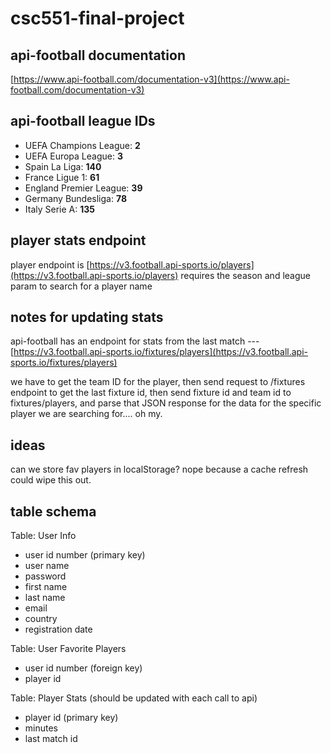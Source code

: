 # csc551-final-project

## api-football documentation

[https://www.api-football.com/documentation-v3](https://www.api-football.com/documentation-v3)

## api-football league IDs

- UEFA Champions League: **2**
- UEFA Europa League: **3**
- Spain La Liga: **140**
- France Ligue 1: **61**
- England Premier League: **39**
- Germany Bundesliga: **78**
- Italy Serie A: **135**

## player stats endpoint

player endpoint is [https://v3.football.api-sports.io/players](https://v3.football.api-sports.io/players)
requires the season and league param to search for a player name

## notes for updating stats

api-football has an endpoint for stats from the last match ---
[https://v3.football.api-sports.io/fixtures/players](https://v3.football.api-sports.io/fixtures/players)

we have to get the team ID for the player, then send request to /fixtures endpoint to get the last fixture id, then send fixture id and team id to fixtures/players, and parse that JSON response for the data for the specific player we are searching for.... oh my.

## ideas

can we store fav players in localStorage? nope because a cache refresh could wipe this out.

## table schema

Table: User Info

- user id number (primary key)
- user name
- password
- first name
- last name
- email
- country
- registration date

Table: User Favorite Players

- user id number (foreign key)
- player id

Table: Player Stats (should be updated with each call to api)

- player id (primary key)
- minutes
- last match id
